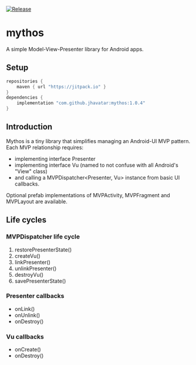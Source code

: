 [![Release](https://jitpack.io/v/jhavatar/mythos.svg)](https://jitpack.io/#jhavatar/mythos)

# mythos
A simple Model-View-Presenter library for Android apps.

## Setup
```groovy
repositories {
    maven { url "https://jitpack.io" }
}
dependencies {
    implementation "com.github.jhavatar:mythos:1.0.4"
}
```

## Introduction
Mythos is a tiny library that simplifies managing an Android-UI MVP pattern. Each MVP relationship requires:
* implementing interface Presenter
* implementing interface Vu (named to not confuse with all Android's "View" class)
* and calling a MVPDispatcher\<Presenter, Vu\> instance from basic UI callbacks.
 
Optional prefab implementations of MVPActivity, MVPFragment and MVPLayout are available.

## Life cycles

### MVPDispatcher life cycle
1. restorePresenterState()
2. createVu()
3. linkPresenter()
4. unlinkPresenter()
5. destroyVu()
6. savePresenterState()

### Presenter callbacks
- onLink()
- onUnlink()
- onDestroy()

### Vu callbacks
- onCreate()
- onDestroy()



